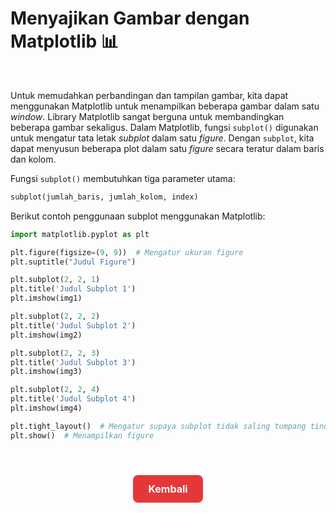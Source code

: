 # Menyajikan Gambar dengan Matplotlib 📊

</br>

Untuk memudahkan perbandingan dan tampilan gambar, kita dapat menggunakan Matplotlib untuk menampilkan beberapa gambar dalam satu _window_. Library Matplotlib sangat berguna untuk membandingkan beberapa gambar sekaligus. Dalam Matplotlib, fungsi `subplot()` digunakan untuk mengatur tata letak _subplot_ dalam satu _figure_. Dengan `subplot`, kita dapat menyusun beberapa plot dalam satu _figure_ secara teratur dalam baris dan kolom.

Fungsi `subplot()` membutuhkan tiga parameter utama:

```python
subplot(jumlah_baris, jumlah_kolom, index)
```

Berikut contoh penggunaan subplot menggunakan Matplotlib:

```python
import matplotlib.pyplot as plt

plt.figure(figsize=(9, 9))  # Mengatur ukuran figure
plt.suptitle("Judul Figure")

plt.subplot(2, 2, 1)
plt.title('Judul Subplot 1')
plt.imshow(img1)

plt.subplot(2, 2, 2)
plt.title('Judul Subplot 2')
plt.imshow(img2)

plt.subplot(2, 2, 3)
plt.title('Judul Subplot 3')
plt.imshow(img3)

plt.subplot(2, 2, 4)
plt.title('Judul Subplot 4')
plt.imshow(img4)

plt.tight_layout()  # Mengatur supaya subplot tidak saling tumpang tindih
plt.show()  # Menampilkan figure
```

</br>

<div style="text-align: center; margin: 24px;">
  <a href="../README.md" style="
    display: inline-block;
    background-color: #e3383a;
    color: #fff;
    padding: 12px 24px;
    font-size: 16px;
    font-weight: bold;
    text-decoration: none;
    border-radius: 8px;
    transition: background-color 0.15s;
  " onmouseover="this.style.backgroundColor='#4caf50';" onmouseout="this.style.backgroundColor='#e3383a';">
    Kembali
  </a>
</div>
